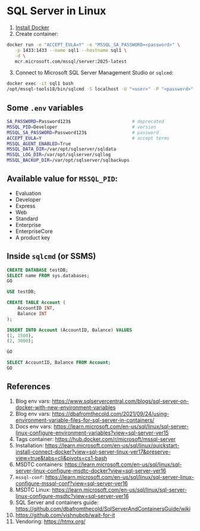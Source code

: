 # SQL Server in Linux

1. [Install Docker](https://docs.docker.com/engine/install/)
2. Create container:
```sh
docker run -e "ACCEPT_EULA=Y" -e "MSSQL_SA_PASSWORD=<password>" \
   -p 1433:1433 --name sql1 --hostname sql1 \
   -d \
   mcr.microsoft.com/mssql/server:2025-latest
```
3. Connect to Microsoft SQL Server Management Studio or `sqlcmd`:
```sh
docker exec -it sql1 bash
/opt/mssql-tools18/bin/sqlcmd -S localhost -U "<user>" -P "<password>" -C
```

## Some `.env` variables

```sh
SA_PASSWORD=Password123$                       # deprecated
MSSQL_PID=Developer                            # version
MSSQL_SA_PASSWORD=Password123$                 # password
ACCEPT_EULA=Y                                  # accept terms
MSSQL_AGENT_ENABLED=True
MSSQL_DATA_DIR=/var/opt/sqlserver/sqldata
MSSQL_LOG_DIR=/var/opt/sqlserver/sqllog
MSSQL_BACKUP_DIR=/var/opt/sqlserver/sqlbackups
```

## Available value for `MSSQL_PID`:

- Evaluation
- Developer
- Express
- Web
- Standard
- Enterprise
- EnterpriseCore
- A product key

## Inside `sqlcmd` (or SSMS)

```sql
CREATE DATABASE testDB;
SELECT name FROM sys.databases;
GO

USE testDB;

CREATE TABLE Account (
    AccountID INT,
    Balance INT
);

INSERT INTO Account (AccountID, Balance) VALUES
(1, 1500),
(2, 3000);

GO

SELECT AccountID, Balance FROM Account;
GO
```

## References

1. Blog env vars: https://www.sqlservercentral.com/blogs/sql-server-on-docker-with-new-environment-variables
2. Blog env vars: https://dbafromthecold.com/2021/09/24/using-environment-variable-files-for-sql-server-in-containers/
3. Docs env vars: https://learn.microsoft.com/en-us/sql/linux/sql-server-linux-configure-environment-variables?view=sql-server-ver15
4. Tags container: https://hub.docker.com/r/microsoft/mssql-server
5. Installation: https://learn.microsoft.com/en-us/sql/linux/quickstart-install-connect-docker?view=sql-server-linux-ver17&preserve-view=true&tabs=cli&pivots=cs1-bash
6. MSDTC containers: https://learn.microsoft.com/en-us/sql/linux/sql-server-linux-configure-msdtc-docker?view=sql-server-ver16
7. `mssql-conf`: https://learn.microsoft.com/en-us/sql/linux/sql-server-linux-configure-mssql-conf?view=sql-server-ver16
8. MSDTC Linux: https://learn.microsoft.com/en-us/sql/linux/sql-server-linux-configure-msdtc?view=sql-server-ver16
9. SQL Server and containers guide: https://github.com/dbafromthecold/SqlServerAndContainersGuide/wiki
10. https://github.com/vishnubob/wait-for-it
11. Vendoring: https://htmx.org/

